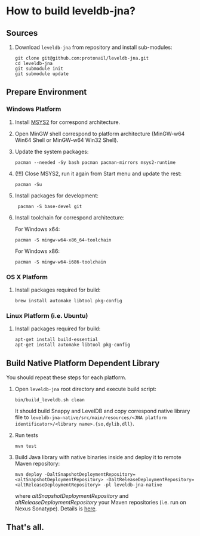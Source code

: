 # How to build leveldb-jna?

## Sources

1. Download `leveldb-jna` from repository and install sub-modules:

     ```
     git clone git@github.com:protonail/leveldb-jna.git
     cd leveldb-jna
     git submodule init
     git submodule update
     ```

## Prepare Environment

### Windows Platform

1. Install [MSYS2](http://msys2.github.io/) for correspond architecture.

1. Open MinGW shell correspond to platform architecture (MinGW-w64 Win64 Shell or MinGW-w64 Win32 Shell).

1. Update the system packages:

     ```
     pacman --needed -Sy bash pacman pacman-mirrors msys2-runtime
     ```
    
1. (!!!) Close MSYS2, run it again from Start menu and update the rest:

     ```
     pacman -Su
     ```
    
1. Install packages for development:

     ```   
    ﻿ pacman -S base-devel git
     ```
    
1. Install toolchain for correspond architecture:

     For Windows x64:

     ``` 
     pacman -S mingw-w64-x86_64-toolchain
     ```
    
     For Windows x86:
   
     ``` 
     pacman -S mingw-w64-i686-toolchain
     ```
    
### OS X Platform

1. Install packages required for build:

     ```
     brew install automake libtool pkg-config
     ```
     
### Linux Platform (i.e. Ubuntu)

1. Install packages required for build:

     ```
     apt-get install build-essential
     apt-get install automake libtool pkg-config
     ```

## Build Native Platform Dependent Library

You should repeat these steps for each platform.

1. Open `leveldb-jna` root directory and execute build script:

     ```
     bin/build_leveldb.sh clean
     ```
     
     It should build Snappy and LevelDB and copy correspond native library file to `leveldb-jna-native/src/main/resources/<JNA platform identificator>/<library name>.{so,dylib,dll}`.

1. Run tests

     ```
     mvn test
     ```
     
1. Build Java library with native binaries inside and deploy it to remote Maven repository:

     ```
     mvn deploy -DaltSnapshotDeploymentRepository=<altSnapshotDeploymentRepository> -DaltReleaseDeploymentRepository=<altReleaseDeploymentRepository> -pl leveldb-jna-native
     ```
     
     where _altSnapshotDeploymentRepository_ and _altReleaseDeploymentRepository_ your Maven repositories (i.e. run on Nexus Sonatype). Details is [here](https://maven.apache.org/plugins/maven-deploy-plugin/deploy-mojo.html).
     
## That's all.
